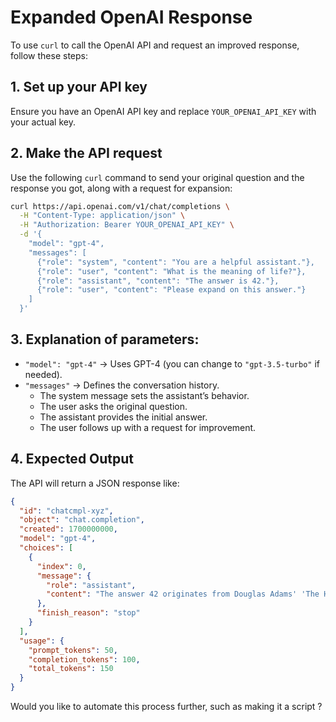 # Expanded OpenAI Response

To use `curl` to call the OpenAI API and request an improved response, follow these steps:

## 1. **Set up your API key**

Ensure you have an OpenAI API key and replace `YOUR_OPENAI_API_KEY` with your actual key.

## 2. **Make the API request**

Use the following `curl` command to send your original question and the response you got, along with a request for expansion:

```sh
curl https://api.openai.com/v1/chat/completions \
  -H "Content-Type: application/json" \
  -H "Authorization: Bearer YOUR_OPENAI_API_KEY" \
  -d '{
    "model": "gpt-4",
    "messages": [
      {"role": "system", "content": "You are a helpful assistant."},
      {"role": "user", "content": "What is the meaning of life?"},
      {"role": "assistant", "content": "The answer is 42."},
      {"role": "user", "content": "Please expand on this answer."}
    ]
  }'
```

## 3. **Explanation of parameters:**

- `"model": "gpt-4"` → Uses GPT-4 (you can change to `"gpt-3.5-turbo"` if needed).
- `"messages"` → Defines the conversation history.
  - The system message sets the assistant’s behavior.
  - The user asks the original question.
  - The assistant provides the initial answer.
  - The user follows up with a request for improvement.

## 4. **Expected Output**

The API will return a JSON response like:

```json
{
  "id": "chatcmpl-xyz",
  "object": "chat.completion",
  "created": 1700000000,
  "model": "gpt-4",
  "choices": [
    {
      "index": 0,
      "message": {
        "role": "assistant",
        "content": "The answer 42 originates from Douglas Adams' 'The Hitchhiker's Guide to the Galaxy'... [expanded response]"
      },
      "finish_reason": "stop"
    }
  ],
  "usage": {
    "prompt_tokens": 50,
    "completion_tokens": 100,
    "total_tokens": 150
  }
}
```

Would you like to automate this process further, such as making it a script ?
